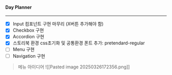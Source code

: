 
#### Day Planner
---
- [x] Input 컴포넌트 구현 마무리 (X버튼 추가해야 함)
- [x] Checkbox 구현
- [x] Accordion 구현
- [x] 스토리북 환경 css초기화 및 공통환경 폰트 추가: pretendard-regular
- [ ] Menu 구현
- [ ] Navigation 구현

> 메뉴 아이디어
![[Pasted image 20250326172356.png]]